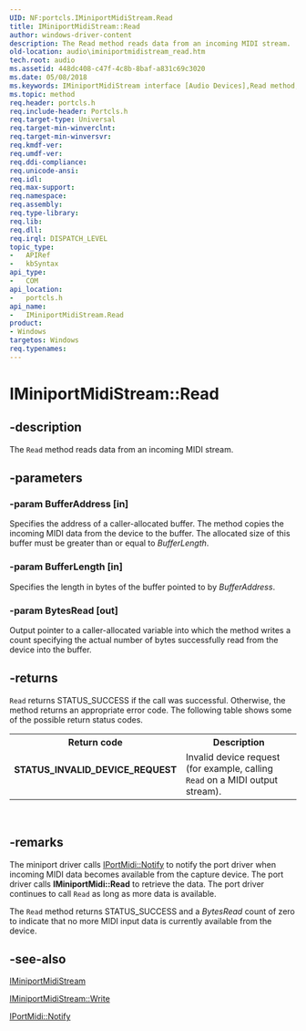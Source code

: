 ```yaml
---
UID: NF:portcls.IMiniportMidiStream.Read
title: IMiniportMidiStream::Read
author: windows-driver-content
description: The Read method reads data from an incoming MIDI stream.
old-location: audio\iminiportmidistream_read.htm
tech.root: audio
ms.assetid: 448dc408-c47f-4c8b-8baf-a831c69c3020
ms.date: 05/08/2018
ms.keywords: IMiniportMidiStream interface [Audio Devices],Read method, IMiniportMidiStream.Read, IMiniportMidiStream::Read, Read, Read method [Audio Devices], Read method [Audio Devices],IMiniportMidiStream interface, audio.iminiportmidistream_read, audmp-routines_35ce63a1-ab31-4758-887a-9043e1f65915.xml, portcls/IMiniportMidiStream::Read
ms.topic: method
req.header: portcls.h
req.include-header: Portcls.h
req.target-type: Universal
req.target-min-winverclnt: 
req.target-min-winversvr: 
req.kmdf-ver: 
req.umdf-ver: 
req.ddi-compliance: 
req.unicode-ansi: 
req.idl: 
req.max-support: 
req.namespace: 
req.assembly: 
req.type-library: 
req.lib: 
req.dll: 
req.irql: DISPATCH_LEVEL
topic_type:
-	APIRef
-	kbSyntax
api_type:
-	COM
api_location:
-	portcls.h
api_name:
-	IMiniportMidiStream.Read
product:
- Windows
targetos: Windows
req.typenames: 
---
```


# IMiniportMidiStream::Read


## -description


The <code>Read</code> method reads data from an incoming MIDI stream.


## -parameters




### -param BufferAddress [in]

Specifies the address of a caller-allocated buffer. The method copies the incoming MIDI data from the device to the buffer. The allocated size of this buffer must be greater than or equal to <i>BufferLength</i>.


### -param BufferLength [in]

Specifies the length in bytes of the buffer pointed to by <i>BufferAddress</i>.


### -param BytesRead [out]

Output pointer to a caller-allocated variable into which the method writes a count specifying the actual number of bytes successfully read from the device into the buffer.


## -returns



<code>Read</code> returns STATUS_SUCCESS if the call was successful. Otherwise, the method returns an appropriate error code. The following table shows some of the possible return status codes.

<table>
<tr>
<th>Return code</th>
<th>Description</th>
</tr>
<tr>
<td width="40%">
<dl>
<dt><b>STATUS_INVALID_DEVICE_REQUEST</b></dt>
</dl>
</td>
<td width="60%">
Invalid device request (for example, calling <code>Read</code> on a MIDI output stream).

</td>
</tr>
</table>
 




## -remarks



The miniport driver calls <a href="https://msdn.microsoft.com/library/windows/hardware/ff536893">IPortMidi::Notify</a> to notify the port driver when incoming MIDI data becomes available from the capture device. The port driver calls <b>IMiniportMidi::Read</b> to retrieve the data. The port driver continues to call <code>Read</code> as long as more data is available.

The <code>Read</code> method returns STATUS_SUCCESS and a <i>BytesRead</i> count of zero to indicate that no more MIDI input data is currently available from the device. 




## -see-also




<a href="https://msdn.microsoft.com/library/windows/hardware/ff536704">IMiniportMidiStream</a>



<a href="https://msdn.microsoft.com/library/windows/hardware/ff536708">IMiniportMidiStream::Write</a>



<a href="https://msdn.microsoft.com/library/windows/hardware/ff536893">IPortMidi::Notify</a>
 

 

